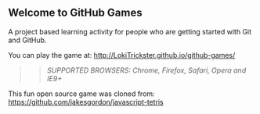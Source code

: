 ## Welcome to GitHub Games

A project based learning activity for people who are getting started with Git and GitHub.

You can play the game at: http://LokiTrickster.github.io/github-games/

>> _*SUPPORTED BROWSERS*: Chrome, Firefox, Safari, Opera and IE9+_

This fun open source game was cloned from: https://github.com/jakesgordon/javascript-tetris
